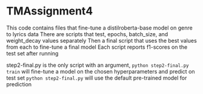# TMAssignment4

This code contains files that fine-tune a distilroberta-base model on genre to lyrics data
There are scripts that test, epochs, batch_size, and weight_decay values separately
Then a final script that uses the best values from each to fine-tune a final model
Each script reports f1-scores on the test set after running

step2-final.py is the only script with an argument,
`python step2-final.py train` will fine-tune a model on the chosen hyperparameters and predict on test set
`python step2-final.py` will use the default pre-trained model for prediction
